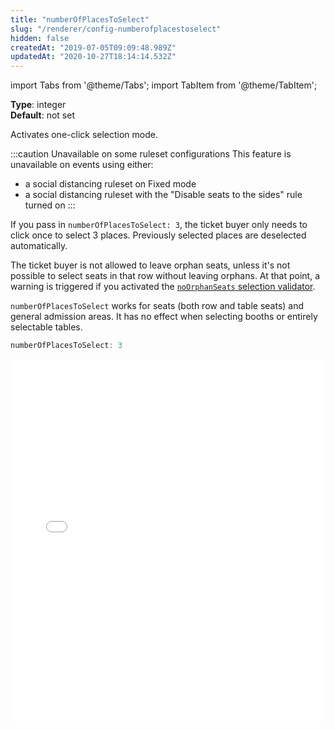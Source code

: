 ```yaml
---
title: "numberOfPlacesToSelect"
slug: "/renderer/config-numberofplacestoselect"
hidden: false
createdAt: "2019-07-05T09:09:48.989Z"
updatedAt: "2020-10-27T18:14:14.532Z"
---
```


import Tabs from '@theme/Tabs';
import TabItem from '@theme/TabItem';

**Type**: integer  
**Default**: not set  

Activates one-click selection mode.

:::caution Unavailable on some ruleset configurations
This feature is unavailable on events using either:
- a social distancing ruleset on Fixed mode
- a social distancing ruleset with the "Disable seats to the sides" rule turned on
:::

If you pass in `numberOfPlacesToSelect: 3`, the ticket buyer only needs to click once to select 3 places. Previously selected places are deselected automatically.

The ticket buyer is not allowed to leave orphan seats, unless it's not possible to select seats in that row without leaving orphans. At that point, a warning is triggered if you activated the [`noOrphanSeats` selection validator](/docs/renderer/config-selectionvalidators).

`numberOfPlacesToSelect` works for seats (both row and table seats) and general admission areas. It has no effect when selecting booths or entirely selectable tables.

```javascript
numberOfPlacesToSelect: 3
```



<iframe width="100%" height="580" src="//jsfiddle.net/seatsio/d1x39o4a/embedded/result,js,html/" allowfullscreen="allowfullscreen" frameborder="0"></iframe>

